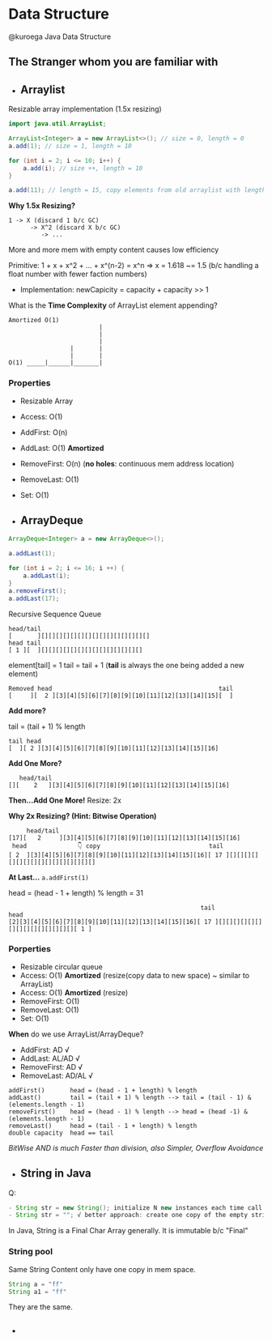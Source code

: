 # Data Structure
@kuroega
Java Data Structure
## The Stranger whom you are familiar with

- ## Arraylist
Resizable array implementation (1.5x resizing)

```java
import java.util.ArrayList;

ArrayList<Integer> a = new ArrayList<>(); // size = 0, length = 0
a.add(1); // size = 1, length = 10

for (int i = 2; i <= 10; i++) {
	a.add(i); // size ++, length = 10
}

a.add(11); // length = 15, copy elements from old arraylist with length 10 to this new one with length 15
```

**Why 1.5x Resizing?**

```
1 -> X (discard 1 b/c GC)
      -> X^2 (discard X b/c GC)
         -> ...
```
More and more mem with empty content causes low efficiency

Primitive: 1 + x + x^2 + ... + x^(n-2) = x^n
=> x = 1.618 ~= 1.5 (b/c handling a float number with fewer faction numbers)

- Implementation: newCapicity = capacity + capacity >> 1

What is the **Time Complexity** of ArrayList element appending?

```
Amortized O(1)
                         |
                         |
                         |
                 |       |
                 |       |
O(1) _____|______|_______|
```

### Properties

- Resizable Array
- Access: O(1)
- AddFirst: O(n)
- AddLast: O(1) **Amortized**
- RemoveFirst: O(n) (**no holes**: continuous mem address location)
- RemoveLast: O(1)
- Set: O(1)

- ## ArrayDeque

```java
ArrayDeque<Integer> a = new ArrayDeque<>();

a.addLast(1);

for (int i = 2; i <= 16; i ++) {
	a.addLast(i);
}
a.removeFirst();
a.addLast(17);
```
Recursive Sequence Queue
```
head/tail
[       ][][][][][][][][][][][][][][][]
head tail
[ 1 ][  ][][][][][][][][][][][][][][]
```
element[tail] = 1
tail = tail + 1 (**tail** is always the one being added a new element)
```
Removed head                                              tail
[     ][  2 ][3][4][5][6][7][8][9][10][11][12][13][14][15][  ]
```
**Add more?**

tail = (tail + 1) % length
```
tail head
[  ][ 2 ][3][4][5][6][7][8][9][10][11][12][13][14][15][16]
```
**Add One More?**
```
   head/tail
[][    2   ][3][4][5][6][7][8][9][10][11][12][13][14][15][16]
```
**Then...Add One More!**
Resize: 2x

**Why 2x Resizing? (Hint: Bitwise Operation)**

```
     head/tail
[17][   2     ][3][4][5][6][7][8][9][10][11][12][13][14][15][16]
 head              👇 copy                              tail
[ 2  ][3][4][5][6][7][8][9][10][11][12][13][14][15][16][ 17 ][][][][][][][][][][][][][][][][]

```
**At Last...**
```a.addFirst(1)```

head = (head - 1 + length) % length = 31
```
                                                     tail                               head
[2][3][4][5][6][7][8][9][10][11][12][13][14][15][16][ 17 ][][][][][][][][][][][][][][][][ 1 ]
```
### Porperties

- Resizable circular queue
- Access: O(1) **Amortized** (resize(copy data to new space) ~ similar to ArrayList)
- Access: O(1) **Amortized** (resize)
- RemoveFirst: O(1)
- RemoveLast: O(1)
- Set: O(1)

**When** do we use ArrayList/ArrayDeque?
- AddFirst: AD √
- AddLast: AL/AD √
- RemoveFirst: AD √
- RemoveLast: AD/AL √
```
addFirst()       head = (head - 1 + length) % length
addLast()        tail = (tail + 1) % length --> tail = (tail - 1) & (elements.length - 1)
removeFirst()    head = (head - 1) % length --> head = (head -1) & (elements.length - 1)
removeLast()     head = (tail - 1 + length) % length
double capacity  head == tail
```
*BitWise AND is much Faster than division, also Simpler, Overflow Avoidance*

- ## String in Java

Q:
```java 
- String str = new String(); initialize N new instances each time call it
- String str = ""; √ better approach: create one copy of the empty string
```
In Java, String is a Final Char Array generally. It is immutable b/c "Final"

### String pool

Same String Content only have one copy in mem space.
```java
String a = "ff" 
String a1 = "ff"
```
They are the same.

- ##  

